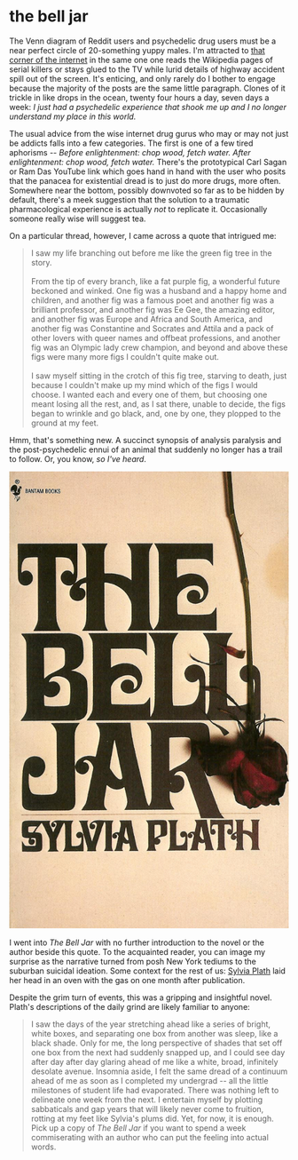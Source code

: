 # the bell jar
The Venn diagram of Reddit users and psychedelic drug users must be a near perfect circle of 20-something yuppy males. I'm attracted to [that corner of the internet](https://www.reddit.com/r/RationalPsychonaut/) in the same one one reads the Wikipedia pages of serial killers or stays glued to the TV while lurid details of highway accident spill out of the screen. It's enticing, and only rarely do I bother to engage because the majority of the posts are the same little paragraph. Clones of it trickle in like drops in the ocean, twenty four hours a day, seven days a week: *I just had a psychedelic experience that shook me up and I no longer understand my place in this world.*

The usual advice from the wise internet drug gurus who may or may not just be addicts falls into a few categories. The first is one of a few tired aphorisms -- *Before enlightenment: chop wood, fetch water. After enlightenment: chop wood, fetch water.* There's the prototypical Carl Sagan or Ram Das YouTube link which goes hand in hand with the user who posits that the panacea for existential dread is to just do more drugs, more often. Somewhere near the bottom, possibly downvoted so far as to be hidden by default, there's a meek suggestion that the solution to a traumatic pharmacological experience is actually *not* to replicate it. Occasionally someone really wise will suggest tea.

On a particular thread, however, I came across a quote that intrigued me:
> I saw my life branching out before me like the green fig tree in the story. </br></br>From the tip of every branch, like a fat purple fig, a wonderful future beckoned and winked. One fig was a husband and a happy home and children, and another fig was a famous poet and another fig was a brilliant professor, and another fig was Ee Gee, the amazing editor, and another fig was Europe and Africa and South America, and another fig was Constantine and Socrates and Attila and a pack of other lovers with queer names and offbeat professions, and another fig was an Olympic lady crew champion, and beyond and above these figs were many more figs I couldn't quite make out. </br></br>I saw myself sitting in the crotch of this fig tree, starving to death, just because I couldn't make up my mind which of the figs I would choose. I wanted each and every one of them, but choosing one meant losing all the rest, and, as I sat there, unable to decide, the figs began to wrinkle and go black, and, one by one, they plopped to the ground at my feet.

Hmm, that's something new. A succinct synopsis of analysis paralysis and the post-psychedelic ennui of an animal that suddenly no longer has a trail to follow. Or, you know, *so I've heard*.

![Cover of The Bell Jar by Sylvia Plath](cover.jpeg)

I went into *The Bell Jar* with no further introduction to the novel or the author beside this quote. To the acquainted reader, you can image my surprise as the narrative turned from posh New York tediums to the suburban suicidal ideation. Some context for the rest of us: [Sylvia Plath](https://en.wikipedia.org/wiki/Sylvia_Plath) laid her head in an oven with the gas on one month after publication.

Despite the grim turn of events, this was a gripping and insightful novel. Plath's descriptions of the daily grind are likely familiar to anyone:
> I saw the days of the year stretching ahead like a series of bright, white boxes, and separating one box from another was sleep, like a black shade. Only for me, the long perspective of shades that set off one box from the next had suddenly snapped up, and I could see day after day after day glaring ahead of me like a white, broad, infinitely desolate avenue.
Insomnia aside, I felt the same dread of a continuum ahead of me as soon as I completed my undergrad -- all the little milestones of student life had evaporated. There was nothing left to delineate one week from the next. I entertain myself by plotting sabbaticals and gap years that will likely never come to fruition, rotting at my feet like Sylvia's plums did. Yet, for now, it is enough. Pick up a copy of *The Bell Jar* if you want to spend a week commiserating with an author who can put the feeling into actual words.